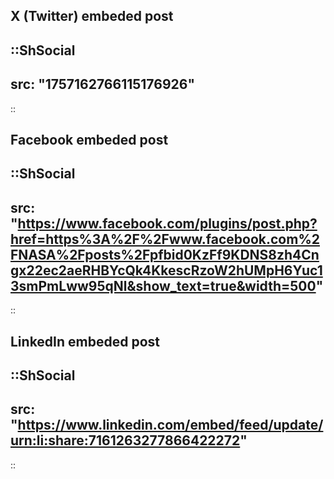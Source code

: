 ## X (Twitter) embeded post

::ShSocial
---
src: "1757162766115176926"
---
::

## Facebook embeded post

::ShSocial
---
src: "https://www.facebook.com/plugins/post.php?href=https%3A%2F%2Fwww.facebook.com%2FNASA%2Fposts%2Fpfbid0KzFf9KDNS8zh4Cngx22ec2aeRHBYcQk4KkescRzoW2hUMpH6Yuc13smPmLww95qNl&show_text=true&width=500"
---
::

## LinkedIn embeded post

::ShSocial
---
src: "https://www.linkedin.com/embed/feed/update/urn:li:share:7161263277866422272"
---
::